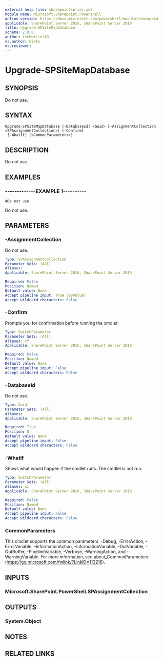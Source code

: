```yaml
---
external help file: sharepointserver.xml
Module Name: Microsoft.Sharepoint.Powershell
online version: https://docs.microsoft.com/powershell/module/sharepoint-server/upgrade-spsitemapdatabase
applicable: SharePoint Server 2016, SharePoint Server 2019
title: Upgrade-SPSiteMapDatabase
schema: 2.0.0
author: techwriter40
ms.author: kirks
ms.reviewer:
---
```


# Upgrade-SPSiteMapDatabase

## SYNOPSIS
Do not use.

## SYNTAX

```
Upgrade-SPSiteMapDatabase [-DatabaseId] <Guid> [-AssignmentCollection <SPAssignmentCollection>] [-Confirm]
 [-WhatIf] [<CommonParameters>]
```

## DESCRIPTION
Do not use.

## EXAMPLES

### -------------EXAMPLE 1----------
```
#Do not use
```

Do not use.

## PARAMETERS

### -AssignmentCollection
Do not use.

```yaml
Type: SPAssignmentCollection
Parameter Sets: (All)
Aliases: 
Applicable: SharePoint Server 2016, SharePoint Server 2019

Required: False
Position: Named
Default value: None
Accept pipeline input: True (ByValue)
Accept wildcard characters: False
```

### -Confirm
Prompts you for confirmation before running the cmdlet.

```yaml
Type: SwitchParameter
Parameter Sets: (All)
Aliases: cf
Applicable: SharePoint Server 2016, SharePoint Server 2019

Required: False
Position: Named
Default value: None
Accept pipeline input: False
Accept wildcard characters: False
```

### -DatabaseId
Do not use.

```yaml
Type: Guid
Parameter Sets: (All)
Aliases: 
Applicable: SharePoint Server 2016, SharePoint Server 2019

Required: True
Position: 0
Default value: None
Accept pipeline input: False
Accept wildcard characters: False
```

### -WhatIf
Shows what would happen if the cmdlet runs.
The cmdlet is not run.

```yaml
Type: SwitchParameter
Parameter Sets: (All)
Aliases: wi
Applicable: SharePoint Server 2016, SharePoint Server 2019

Required: False
Position: Named
Default value: None
Accept pipeline input: False
Accept wildcard characters: False
```

### CommonParameters
This cmdlet supports the common parameters: -Debug, -ErrorAction, -ErrorVariable, -InformationAction, -InformationVariable, -OutVariable, -OutBuffer, -PipelineVariable, -Verbose, -WarningAction, and -WarningVariable. For more information, see about_CommonParameters (https://go.microsoft.com/fwlink/?LinkID=113216).

## INPUTS

### Microsoft.SharePoint.PowerShell.SPAssignmentCollection

## OUTPUTS

### System.Object

## NOTES

## RELATED LINKS
